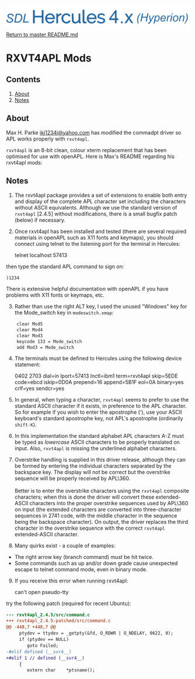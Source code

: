 ![test image](images/image_header_herculeshyperionSDL.png)
[Return to master README.md](../README.md)

# RXVT4APL Mods

## Contents

1. [About](#About)
2. [Notes](#Notes)

## About

Max H. Parke [ikj1234i@yahoo.com](mailto:ikj1234i@yahoo.com) has modified the commadpt driver so APL works properly with `rxvt4apl`.

`rxvt4apl` is an 8-bit clean, colour xterm replacement that has been optimised for use with openAPL.
Here is Max's README regarding his rxvt4apl mods:

## Notes

1. The rxvt4apl package provides a set of extensions to enable both entry and display of the complete APL character set including the characters without ASCII equivalents.  Although we use the standard version of `rxvt4apl` [2.4.5] without modifications, there is a small bugfix patch (below) if necessary.

2. Once rxvt4apl has been installed and tested (there are several required materials in openAPL such as X11 fonts and keymaps), you should connect using telnet to the listening port for the terminal in Hercules:


    telnet localhost 57413


then type the standard APL command to sign on:

    )1234

There is extensive helpful documentation with openAPL if you have problems with X11 fonts or keymaps, etc.

3. Rather than use the right ALT key, I used the unused "Windows" key for the Mode_switch key in `modeswitch.xmap`:
```
    clear Mod5
    clear Mod4
    clear Mod3
    keycode 133 = Mode_switch
    add Mod3 = Mode_switch
```

4. The terminals must be defined to Hercules using the following device statement:
  
  
    0402  2703  dial=in  lport=57413  lnctl=ibm1  term=rxvt4apl  skip=5EDE  code=ebcd  iskip=0D0A  prepend=16  append=5B1F  eol=0A  binary=yes  crlf=yes  sendcr=yes


5. In general, when typing a character, `rxvt4apl` seems to prefer to use the standard ASCII character if it exists, in preference to the APL character.  So for example if you wish to enter the apostrophe ('), use your ASCII keyboard's standard apostrophe key, not APL's apostrophe (ordinarily `shift-K`).

6. In this implementation the standard alphabet APL characters A-Z must be typed as _lowercase_ ASCII characters to be properly translated on input.  Also, `rxvt4apl` is missing the underlined alphabet characters.

7. Overstrike handling is supplied in this driver release, although they can be formed by entering the individual characters separated by the backspace key.  The display will not be correct but the overstrike sequence will be properly received by APL\360.<br>
<br>Better is to enter the overstrike characters using the `rxvt4apl` composite characters; when this is done the driver will convert these extended-ASCII characters into the proper overstrike sequences used by APL\360 on input (the extended characters are converted into three-character sequences in 2741 code, with the middle character in the sequence being the backspace character).  On output, the driver replaces the third character in the overstrike sequence with the correct `rxvt4apl` extended-ASCII character.

8. Many quirks exist - a couple of examples:

 - The right arrow key (branch command) must be hit twice.
 - Some commands such as up and/or down grade cause unexpected escape to telnet command mode, even in binary mode.

9. If you receive this error when running rxvt4apl:


    can't open pseudo-tty


try the following patch (required for recent Ubuntu):

```diff
--- rxvt4apl_2.4.5/src/command.c
+++ rxvt4apl_2.4.5-patched/src/command.c
@@ -448,7 +448,7 @@
     ptydev = ttydev = _getpty(&fd, O_RDWR | O_NDELAY, 0622, 0);
     if (ptydev == NULL)
        goto Failed;
-#elif defined (__svr4__)
+#elif 1 // defined (__svr4__)
     {
        extern char    *ptsname();

```
